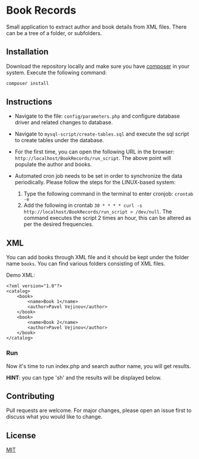 # Book Records

Small application to extract author and book details from XML files. There can be a tree of a folder, or subfolders.

## Installation

Download the repository locally and make sure you have [composer](https://getcomposer.org/download/) in your system. Execute the following command:

```bash
composer install
```

## Instructions
* Navigate to the file: ```config/parameters.php``` and configure database driver and related changes to database.

* Navigate to ```mysql-script/create-tables.sql``` and execute the sql script to create tables under the database.

* For the first time, you can open the following URL in the browser: ```http://localhost/BookRecords/run_script```.
   The above point will populate the author and books.

* Automated cron job needs to be set in order to synchronize the data periodically. Please follow the steps 
   for the LINUX-based system:
    1. Type the following command in the terminal to enter cronjob: ```crontab -e```
    2. Add the following in crontab ```30 * * * * curl -s http://localhost/BookRecords/run_script > /dev/null```. The command executes the script 2 times an hour, this can be altered as per the desired frequencies.

## XML 
You can add books through XML file and it should be kept under the folder name ```books```. You can find various folders consisting of XML files.

Demo XML:
```
<?xml version="1.0"?>
<catalog>
    <book>
        <name>Book 1</name>
        <author>Pavel Vejinov</author>
    </book>
    <book>
        <name>Book 2</name>
        <author>Pavel Vejinov</author>
    </book>
</catalog>
``` 
### Run
Now it's time to run index.php and search author name, you will get results.

**HINT**: you can type 'sh' and the results will be displayed below.

## Contributing
Pull requests are welcome. For major changes, please open an issue first to discuss what you would like to change.

## License
[MIT](https://choosealicense.com/licenses/mit/)